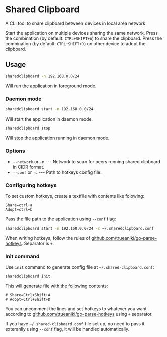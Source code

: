 # Shared Clipboard
A CLI tool to share clipboard between devices in local area network

Start the application on multiple devices sharing the same network.
Press the combination (by default: `CTRL+SHIFT+A`) to share the clipboard.
Press the combination (by default: `CTRL+SHIFT+D`) on other device to adopt the clipboard.

## Usage
```sh
sharedclipboard -n 192.168.0.0/24
```
Will run the application in foreground mode.
### Daemon mode
```sh
sharedclipboard start -n 192.168.0.0/24
```
Will start the application in daemon mode.

```sh
sharedclipboard stop
```
Will stop the application running in daemon mode.
### Options
- `--network` or `-n` --- Network to scan for peers running shared clipboard in CIDR format.
- `--conf` or `-c`    --- Path to hotkeys config file.
### Configuring hotkeys
To set custom hotkeys, create a textfile with contents like folowing:
```
Share=ctrl+a
Adopt=ctrl+b
```
Pass the file path to the application using `--conf` flag:
```sh
sharedclipboard start -n 192.168.0.0/24 -c ~/.sharedclipboard.conf
```

When writing hotkeys, follow the rules of [github.com/trueaniki/go-parse-hotkeys](https://github.com/trueaniki/go-parse-hotkeys). Separator is `+`.

### Init command
Use `init` command to generate config file at `~/.shared-clipboard.conf`:
```sh
sharedclipboard init
```
This will generate file with the following contents:
```
# Share=Ctrl+Shift+A
# Adopt=Ctrl+Shift+D
```
You can uncomment the lines and set hotkeys to whatever you want according to [github.com/trueaniki/go-parse-hotkeys](https://github.com/trueaniki/go-parse-hotkeys) using `+` separator.

If you have `~/.shared-clipboard.conf` file set up, no need to pass it exteranlly using `--conf` flag, it will be handled automatically.